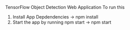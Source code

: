 TensorFlow Object Detection Web Application
To run this 
1. Install App Depdendencies -> npm install
2. Start the app by running npm start -> npm start